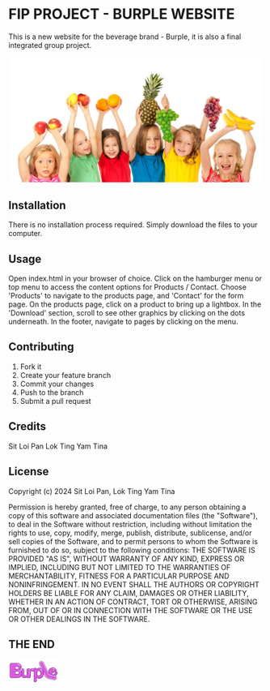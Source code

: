 # FIP PROJECT - BURPLE WEBSITE
This is a new website for the beverage brand - Burple, it is also a final integrated group project.


<img src="images/hero-product-scale-w_655.jpg">


## Installation
There is no installation process required. Simply download the files to your computer.


## Usage
Open index.html in your browser of choice.
Click on the hamburger menu or top menu to access the content options for Products / Contact. Choose 'Products' to navigate to the products page, and 'Contact' for the form page. On the products page, click on a product to bring up a lightbox. In the 'Download' section, scroll to see other graphics by clicking on the dots underneath. In the footer, navigate to pages by clicking on the menu.


## Contributing
1. Fork it
2. Create your feature branch
3. Commit your changes
4. Push to the branch
5. Submit a pull request


## Credits
Sit Loi Pan
Lok Ting Yam Tina


## License
Copyright (c) 2024 Sit Loi Pan, Lok Ting Yam Tina

Permission is hereby granted, free of charge, to any person obtaining a copy of this software and associated documentation files (the "Software"), to deal in the Software without restriction, including without limitation the rights to use, copy, modify, merge, publish, distribute, sublicense, and/or sell copies of the Software, and to permit persons to whom the Software is furnished to do so, subject to the following conditions:
THE SOFTWARE IS PROVIDED "AS IS", WITHOUT WARRANTY OF ANY KIND, EXPRESS OR IMPLIED, INCLUDING BUT NOT LIMITED TO THE WARRANTIES OF MERCHANTABILITY, FITNESS FOR A PARTICULAR PURPOSE AND NONINFRINGEMENT. IN NO EVENT SHALL THE AUTHORS OR COPYRIGHT HOLDERS BE LIABLE FOR ANY CLAIM, DAMAGES OR OTHER LIABILITY, WHETHER IN AN ACTION OF CONTRACT, TORT OR OTHERWISE, ARISING FROM, OUT OF OR IN CONNECTION WITH THE SOFTWARE OR THE USE OR OTHER DEALINGS IN THE SOFTWARE.
<br>


## THE END
<img src="images/burple_colour-update.svg" width="100">